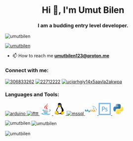 <h1 align="center">Hi 👋, I'm Umut Bilen</h1>
<h3 align="center">I am a budding entry level developer.</h3>

<p align="left"> <img src="https://komarev.com/ghpvc/?username=umutbilen&label=Profile%20views&color=0e75b6&style=flat" alt="umutbilen" /> </p>

<p align="left"> <a href="https://github.com/ryo-ma/github-profile-trophy"><img src="https://github-profile-trophy.vercel.app/?username=umutbilen" alt="umutbilen" /></a> </p>

- 📫 How to reach me **umutbilen123@proton.me**

<h3 align="left">Connect with me:</h3>
<p align="left">
<a href="https://linkedin.com/in/306833262" target="blank"><img align="center" src="https://raw.githubusercontent.com/rahuldkjain/github-profile-readme-generator/master/src/images/icons/Social/linked-in-alt.svg" alt="306833262" height="30" width="40" /></a>
<a href="https://stackoverflow.com/users/22712222" target="blank"><img align="center" src="https://raw.githubusercontent.com/rahuldkjain/github-profile-readme-generator/master/src/images/icons/Social/stack-overflow.svg" alt="22712222" height="30" width="40" /></a>
<a href="https://www.youtube.com/c/ucjqrhgiy14x5aavla2akwpa" target="blank"><img align="center" src="https://raw.githubusercontent.com/rahuldkjain/github-profile-readme-generator/master/src/images/icons/Social/youtube.svg" alt="ucjqrhgiy14x5aavla2akwpa" height="30" width="40" /></a>
</p>

<h3 align="left">Languages and Tools:</h3>
<p align="left"> <a href="https://www.arduino.cc/" target="_blank" rel="noreferrer"> <img src="https://cdn.worldvectorlogo.com/logos/arduino-1.svg" alt="arduino" width="40" height="40"/> </a> <a href="https://ifttt.com/" target="_blank" rel="noreferrer"> <img src="https://www.vectorlogo.zone/logos/ifttt/ifttt-ar21.svg" alt="ifttt" width="40" height="40"/> </a> <a href="https://www.java.com" target="_blank" rel="noreferrer"> <img src="https://raw.githubusercontent.com/devicons/devicon/master/icons/java/java-original.svg" alt="java" width="40" height="40"/> </a> <a href="https://www.linux.org/" target="_blank" rel="noreferrer"> <img src="https://raw.githubusercontent.com/devicons/devicon/master/icons/linux/linux-original.svg" alt="linux" width="40" height="40"/> </a> <a href="https://www.microsoft.com/en-us/sql-server" target="_blank" rel="noreferrer"> <img src="https://www.svgrepo.com/show/303229/microsoft-sql-server-logo.svg" alt="mssql" width="40" height="40"/> </a> <a href="https://www.mysql.com/" target="_blank" rel="noreferrer"> <img src="https://raw.githubusercontent.com/devicons/devicon/master/icons/mysql/mysql-original-wordmark.svg" alt="mysql" width="40" height="40"/> </a> <a href="https://www.photoshop.com/en" target="_blank" rel="noreferrer"> <img src="https://raw.githubusercontent.com/devicons/devicon/master/icons/photoshop/photoshop-line.svg" alt="photoshop" width="40" height="40"/> </a> <a href="https://www.python.org" target="_blank" rel="noreferrer"> <img src="https://raw.githubusercontent.com/devicons/devicon/master/icons/python/python-original.svg" alt="python" width="40" height="40"/> </a> </p>

<p><img align="left" src="https://github-readme-stats.vercel.app/api/top-langs?username=umutbilen&show_icons=true&locale=en&layout=compact" alt="umutbilen" /></p>

<p>&nbsp;<img align="center" src="https://github-readme-stats.vercel.app/api?username=umutbilen&show_icons=true&locale=en" alt="umutbilen" /></p>

<p><img align="center" src="https://github-readme-streak-stats.herokuapp.com/?user=umutbilen&" alt="umutbilen" /></p>
